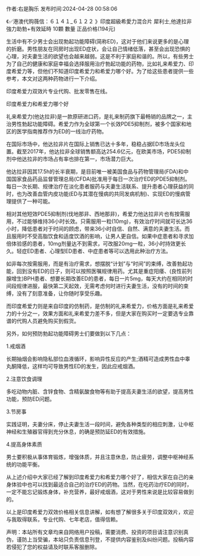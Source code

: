 <p>作者:右是胸乐 发布时间:2024-04-28 00:58:06</p>
<p>《✅港澳代购薇信：６１４１_６１２２ 》印度超級希愛力混合片 犀利士,他達拉非 強力助勃+有效延時 10顆 數量 正品价格(194元) </p>
									<p>生活中有不少男士会出现勃起功能障碍(简称ED)，这对于他们来说更多的是心理的折磨。男性朋友在同房时出现ED症状，会让自己情绪低落，甚至会出现恐惧的心理，对夫妻生活的欲望也会越来越弱。这是不利于家庭和谐的。所以，有些男士为了自己的健康和家庭幸福会选择服用治疗勃起功能的药物，比如礼来希爱力、印度希爱力等，但他们不知道印度希爱力和希爱力哪个好。为了给这些患者提供一些参考，本文对这两种药物进行一下介绍。</p><p></p><p>印度希爱力双效片专业代购、批发零售在线。</p><p></p><p></p><p>印度希爱力和希爱力哪个好</p><p></p><p>礼来希爱力(他达拉非)是一款原研进口药，是礼来制药旗下最畅销的品牌之一，主治男性勃起功能障碍。希爱力作为全球第一个长效PDE5抑制剂，被多个国家和地区的医学指南推荐作为ED的一线治疗药物。</p><p></p><p>在国际市场中，他达拉非片在国际上销售已达十多年，稳稳占据ED市场龙头位置。截至2017年，他达拉非全球销售额高达254.6亿元，在欧美市场，PDE5抑制剂中他达拉非的市场占有率也排在第一，市场潜力巨大。</p><p></p><p>他达拉非因其17.5h的长半衰期，是目前唯一被美国食品与药物管理局(FDA)和中国国家食品药品监督管理总局(CFDA)批准用于每日一次治疗ED的PDE5抑制剂。每日一次长期、规律治疗在淡化患者服药与夫妻生活联系、提升患者心理获益的同时，也为改善血管内皮功能(ED与其潜在慢病的共同发病机制)、实现ED的慢病管理提供了一种可能。</p><p></p><p>相对其他短效PDE5抑制剂(伐地那非、西地那非)，希爱力他达拉非片也有按需服用，不过能够维持36小时长效。只需服用一粒(10mg)，有效治疗时间就可长达36小时，降低患者对于时间的顾虑，带来36小时自信、自然、满意的夫妻生活。而且服用时不受高脂饮食和适度饮酒的影响，让男人更自信。如果中症患者和寻求加倍体验感的患者，10mg剂量达不到需求，可改服20mg一粒，36小时持效更长久。轻症ED患者、心理型ED患者、中症患者等可以选用此种治疗方法。</p><p></p><p>如非每次按需服用，而是有治疗需求，想摆脱“计划”与“时间”的束缚，改善勃起功能，回到没有ED的日子，则可以按照医嘱规律用药。尤其是重症阳痿、(良性前列腺增生)BPH患者、想要长期改善ED的患者，每日一片5mg，每天大约在相同的时间段规律进服，最快第二天起效，无需考虑何时进行夫妻生活，没有的时间的束缚，没有了刻意准备，让你随时享受乐趣。</p><p></p><p>而印度希爱力则是来自印度的仿制药，是仿制的礼来希爱力，价格方面是礼来希爱力的十分之一，效果方面和礼来希爱力差不多，但是大家在购买时一定要选专业靠谱的代购人员避免购买到假货。</p><p></p><p>另外，如何预防勃起功能障碍男士们要做到以下几点：</p><p></p><p>1.戒烟酒</p><p></p><p>长期抽烟会影响隐私部位血液循环，影响异性反应的产生;酒精可造成男性血中睾丸酮降低，这样均可导致男性ED的发生，因此应戒烟酒。</p><p></p><p>2.注意饮食调理</p><p></p><p>多吃动物内脏、含锌食物、含精氨酸食物等有助于提高夫妻生活的欲望，提高男性功能，预防ED问题。</p><p></p><p>3.节房事</p><p></p><p>实践证明，夫妻分床，停止夫妻生活一段时间，避免各种类型的相应刺激，让中枢神经和生殖器官得到充分休息，的确是预防延ED的有效措施。</p><p></p><p>4.提高身体素质</p><p></p><p>男士要积极从事体育锻炼，增强体质，并且注意休息，防止疲劳，调整中枢神经系统的功能平衡。</p><p></p><p>从上述介绍中大家已经了解到印度希爱力和希爱力哪个好了，相信大家在自己的亲身体验中也可以找到最适合自己的治疗ED的药物。当然，在吃药治疗ED的同时，一定不能忘记锻炼身体，补充营养，最好戒烟酒，这对于男性来说是比较容易做到的。</p><p></p><p>以上是印度希爱力双效价格相关信息讲解，如有想了解很多关于印度双效片，欢迎与我取得联系，专业代购、七年老店，值得信赖。</p>				声明：本站所有文章均来自网络用户投稿，需要消费、投资的项目请注意识别真伪，谨防上当受骗，本站只负责信息刊登，不提供内容鉴别及纠纷问题。投稿内容若侵犯了您的权益请及时联系客服删除。				
